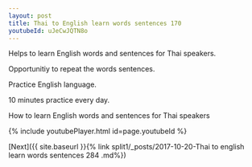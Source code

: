 ```yaml
---
layout: post
title: Thai to English learn words sentences 170 
youtubeId: uJeCwJQTN8o
---
```

 
 
Helps to learn English words and sentences for Thai speakers.

Opportunitiy to repeat the words sentences. 

Practice English language. 
 
10 minutes practice every day. 
 
How to learn English words and sentences for Thai speakers 
 
{% include youtubePlayer.html id=page.youtubeId %}
 
 
[Next]({{ site.baseurl }}{% link  split1/_posts/2017-10-20-Thai to english learn words sentences 284 .md%})
 
